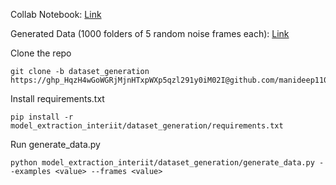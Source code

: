 Collab Notebook: [Link](https://colab.research.google.com/drive/1wWKBGa7ernc5AwCpJgO6NALQilvUShZc?usp=sharing)

Generated Data (1000 folders of 5 random noise frames each): [Link](https://colab.research.google.com/drive/1wWKBGa7ernc5AwCpJgO6NALQilvUShZc?usp=sharing)

Clone the repo

```
git clone -b dataset_generation https://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@github.com/manideep1108/model_extraction_interiit
```

Install requirements.txt

```
pip install -r model_extraction_interiit/dataset_generation/requirements.txt
```

Run generate_data.py
```
python model_extraction_interiit/dataset_generation/generate_data.py --examples <value> --frames <value>
```
